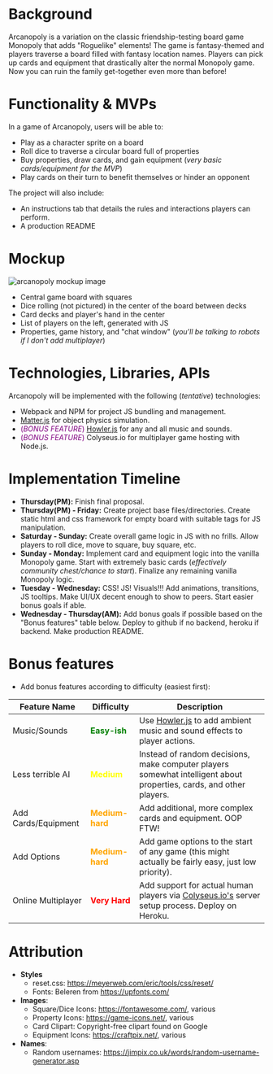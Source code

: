 # Background

Arcanopoly is a variation on the classic friendship-testing board game Monopoly that adds "Roguelike" elements! The game is fantasy-themed and players traverse a board filled with fantasy location names. Players can pick up cards and equipment that drastically alter the normal Monopoly game. Now you can ruin the family get-together even more than before!

# Functionality & MVPs

In a game of Arcanopoly, users will be able to:
* Play as a character sprite on a board
* Roll dice to traverse a circular board full of properties
* Buy properties, draw cards, and gain equipment (_very basic cards/equipment for the MVP_)
* Play cards on their turn to benefit themselves or hinder an opponent

The project will also include:
* An instructions tab that details the rules and interactions players can perform.
* A production README

# Mockup
![arcanopoly mockup image](https://i.imgur.com/N1lNQD8.png)

* Central game board with squares
* Dice rolling (not pictured) in the center of the board between decks
* Card decks and player's hand in the center
* List of players on the left, generated with JS
* Properties, game history, and "chat window" (_you'll be talking to robots if I don't add multiplayer_)

# Technologies, Libraries, APIs

Arcanopoly will be implemented with the following (_tentative_) technologies:
* Webpack and NPM for project JS bundling and management.
* [Matter.js](https://brm.io/matter-js/) for object physics simulation.
* <span style="color:purple">(_BONUS FEATURE_)</span> [Howler.js](https://howlerjs.com/) for any and all music and sounds.
* <span style="color:purple">(_BONUS FEATURE_)</span> Colyseus.io for multiplayer game hosting with Node.js.

# Implementation Timeline

* **Thursday(PM):** Finish final proposal.
* **Thursday(PM) - Friday:** Create project base files/directories. Create static html and css framework for empty board with suitable tags for JS manipulation.
* **Saturday - Sunday:** Create overall game logic in JS with no frills. Allow players to roll dice, move to square, buy square, etc.
* **Sunday - Monday:** Implement card and equipment logic into the vanilla Monopoly game. Start with extremely basic cards (_effectively community chest/chance to start_). Finalize any remaining vanilla Monopoly logic.
* **Tuesday - Wednesday:** CSS! JS! Visuals!!! Add animations, transitions, JS tooltips. Make UI/UX decent enough to show to peers. Start easier bonus goals if able.
* **Wednesday - Thursday(AM):** Add bonus goals if possible based on the "Bonus features" table below. Deploy to github if no backend, heroku if backend. Make production README.

# Bonus features

* Add bonus features according to difficulty (easiest first):

| Feature Name | Difficulty | Description |
| ------------ | ---------- | ----------- |
| Music/Sounds | <span style="color:green">**Easy-ish** </span>| Use [Howler.js](https://howlerjs.com/) to add ambient music and sound effects to player actions. |
| Less terrible AI | <span style="color:yellow">**Medium** </span> | Instead of random decisions, make computer players somewhat intelligent about properties, cards, and other players.|
| Add Cards/Equipment | <span style="color:orange">**Medium-hard** </span> | Add additional, more complex cards and equipment. OOP FTW! |
| Add Options | <span style="color:orange">**Medium-hard** </span> | Add game options to the start of any game (this might actually be fairly easy, just low priority).
| Online Multiplayer | <span style="color:red">**Very Hard** </span> | Add support for actual human players via [Colyseus.io's](https://www.colyseus.io/) server setup process. Deploy on Heroku. |

# Attribution

* **Styles**
    * reset.css:  https://meyerweb.com/eric/tools/css/reset/
    * Fonts: Beleren from https://upfonts.com/
* **Images**:
    * Square/Dice Icons: https://fontawesome.com/, various
    * Property Icons: https://game-icons.net/, various
    * Card Clipart: Copyright-free clipart found on Google
    * Equipment Icons: https://craftpix.net/, various
* **Names**:
    * Random usernames: https://jimpix.co.uk/words/random-username-generator.asp
